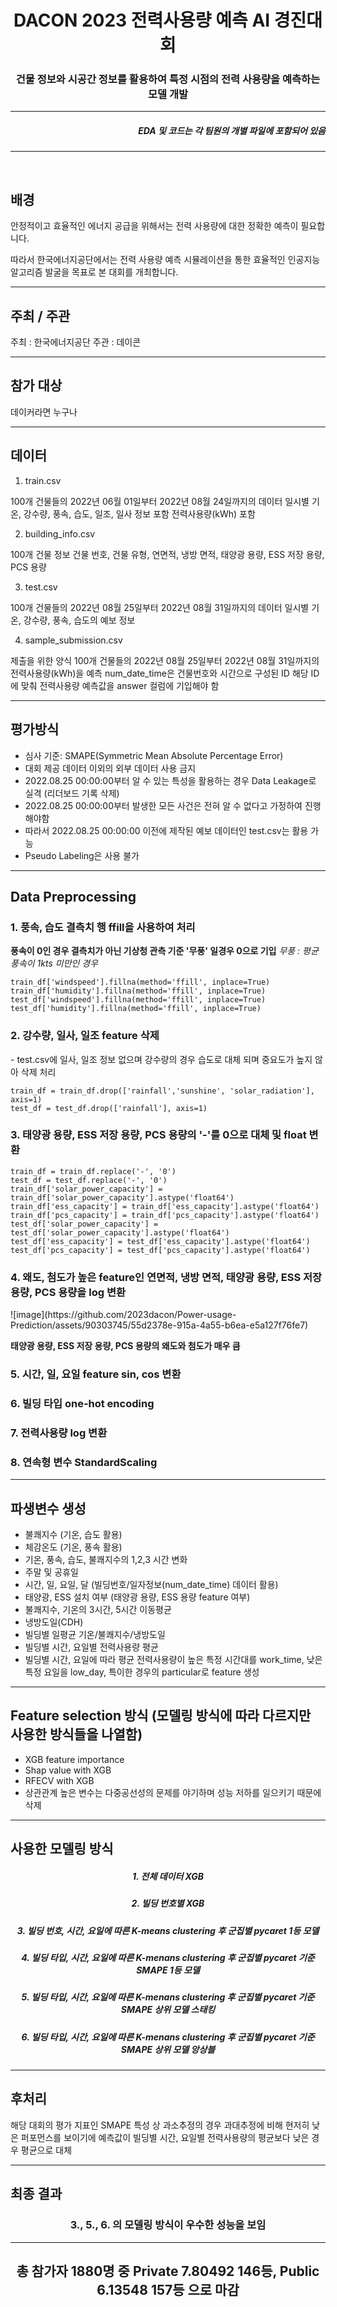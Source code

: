 <div align=center>
  <h1>
  <h1>DACON 2023 전력사용량 예측 AI 경진대회
    <h3>건물 정보와 시공간 정보를 활용하여 특정 시점의 전력 사용량을 예측하는 모델 개발
</div>
<hr>
<div align=right>
  <h5>EDA 및 코드는 각 팀원의 개별 파일에 포함되어 있음</h5>
</div>

---


<br>

## 배경
안정적이고 효율적인 에너지 공급을 위해서는 전력 사용량에 대한 정확한 예측이 필요합니다.

따라서 한국에너지공단에서는 전력 사용량 예측 시뮬레이션을 통한 효율적인 인공지능 알고리즘 발굴을 목표로 본 대회를 개최합니다.


---


## 주최 / 주관
주최 : 한국에너지공단
주관 : 데이콘


---


## 참가 대상
데이커라면 누구나


---


## 데이터
1. train.csv

  100개 건물들의 2022년 06월 01일부터 2022년 08월 24일까지의 데이터
일시별 기온, 강수량, 풍속, 습도, 일조, 일사 정보 포함
전력사용량(kWh) 포함

2. building_info.csv

  100개 건물 정보
건물 번호, 건물 유형, 연면적, 냉방 면적, 태양광 용량, ESS 저장 용량, PCS 용량

3. test.csv

  100개 건물들의 2022년 08월 25일부터 2022년 08월 31일까지의 데이터
일시별 기온, 강수량, 풍속, 습도의 예보 정보

4. sample_submission.csv

  제출을 위한 양식
  100개 건물들의 2022년 08월 25일부터 2022년 08월 31일까지의 전력사용량(kWh)을 예측
num_date_time은 건물번호와 시간으로 구성된 ID
해당 ID에 맞춰 전력사용량 예측값을 answer 컬럼에 기입해야 함


---


## 평가방식
- 심사 기준: SMAPE(Symmetric Mean Absolute Percentage Error)
- 대회 제공 데이터 이외의 외부 데이터 사용 금지
- 2022.08.25 00:00:00부터 알 수 있는 특성을 활용하는 경우 Data Leakage로 실격 (리더보드 기록 삭제)
- 2022.08.25 00:00:00부터 발생한 모든 사건은 전혀 알 수 없다고 가정하여 진행해야함
- 따라서 2022.08.25 00:00:00 이전에 제작된 예보 데이터인 test.csv는 활용 가능
- Pseudo Labeling은 사용 불가


---


## Data Preprocessing
<h3>1. 풍속, 습도 결측치 행 ffill을 사용하여 처리</h3> 

**풍속이 0인 경우 결측치가 아닌 기상청 관측 기준 '무풍' 일경우 0으로 기입**
*무풍 : 평균 풍속이 1kts 미만인 경우*

    train_df['windspeed'].fillna(method='ffill', inplace=True)
    train_df['humidity'].fillna(method='ffill', inplace=True)
    test_df['windspeed'].fillna(method='ffill', inplace=True)
    test_df['humidity'].fillna(method='ffill', inplace=True)

<h3>2. 강수량, 일사, 일조 feature 삭제</h3>
- test.csv에 일사, 일조 정보 없으며 강수량의 경우 습도로 대체 되며 중요도가 높지 않아 삭제 처리

    train_df = train_df.drop(['rainfall','sunshine', 'solar_radiation'], axis=1)
    test_df = test_df.drop(['rainfall'], axis=1)
  
<h3>3. 태양광 용량, ESS 저장 용량, PCS 용량의 '-'를 0으로 대체 및 float 변환</h3>

    train_df = train_df.replace('-', '0')
    test_df = test_df.replace('-', '0')
    train_df['solar_power_capacity'] = train_df['solar_power_capacity'].astype('float64')
    train_df['ess_capacity'] = train_df['ess_capacity'].astype('float64')
    train_df['pcs_capacity'] = train_df['pcs_capacity'].astype('float64')
    test_df['solar_power_capacity'] = test_df['solar_power_capacity'].astype('float64')
    test_df['ess_capacity'] = test_df['ess_capacity'].astype('float64')
    test_df['pcs_capacity'] = test_df['pcs_capacity'].astype('float64')
    
<h3>4. 왜도, 첨도가 높은 feature인 연면적, 냉방 면적, 태양광 용량, ESS 저장 용량, PCS 용량을 log 변환</h3>
![image](https://github.com/2023dacon/Power-usage-Prediction/assets/90303745/55d2378e-915a-4a55-b6ea-e5a127f76fe7)

**태양광 용량, ESS 저장 용량, PCS 용량의 왜도와 첨도가 매우 큼**


<h3>5. 시간, 일, 요일 feature sin, cos 변환</h3>
<h3>6. 빌딩 타입 one-hot encoding</h3>
<h3>7. 전력사용량 log 변환</h3>
<h3>8. 연속형 변수 StandardScaling</h3>



---

  
## 파생변수 생성

- 불쾌지수 (기온, 습도 활용)
- 체감온도 (기온, 풍속 활용)
- 기온, 풍속, 습도, 불쾌지수의 1,2,3 시간 변화
- 주말 및 공휴일
- 시간, 일, 요일, 달 (빌딩번호/일자정보(num_date_time) 데이터 활용)
- 태양광, ESS 설치 여부 (태양광 용량, ESS 용량 feature 여부)
- 불쾌지수, 기온의 3시간, 5시간 이동평균
- 냉방도일(CDH)
- 빌딩별 일평균 기온/불쾌지수/냉방도일
- 빌딩별 시간, 요일별 전력사용량 평균
- 빌딩별 시간, 요일에 따라 평균 전력사용량이 높은 특정 시간대를 work_time, 낮은 특정 요일을 low_day, 특이한 경우의 particular로 feature 생성


---


## Feature selection 방식 (모델링 방식에 따라 다르지만 사용한 방식들을 나열함)
- XGB feature importance
- Shap value with XGB
- RFECV with XGB
- 상관관계 높은 변수는 다중공선성의 문제를 야기하며 성능 저하를 일으키기 때문에 삭제

---


## 사용한 모델링 방식
<div align=center>
  <h5> 1. 전체 데이터 XGB</h5>
<h5> 2. 빌딩 번호별 XGB</h5>
<h5> 3. 빌딩 번호, 시간, 요일에 따른 K-means clustering 후 군집별 pycaret 1등 모델</h5>
<h5> 4. 빌딩 타입, 시간, 요일에 따른 K-menans clustering 후 군집별 pycaret 기준 SMAPE 1등 모델</h5>
<h5> 5. 빌딩 타입, 시간, 요일에 따른 K-menans clustering 후 군집별 pycaret 기준 SMAPE 상위 모델 스태킹</h5>
<h5> 6. 빌딩 타입, 시간, 요일에 따른 K-menans clustering 후 군집별 pycaret 기준 SMAPE 상위 모델 앙상블</h5>
</div>


---


## 후처리
해당 대회의 평가 지표인 SMAPE 특성 상 과소추정의 경우 과대추정에 비해 현저히 낮은 퍼포먼스를 보이기에
예측값이 빌딩별 시간, 요일별 전력사용량의 평균보다 낮은 경우 평균으로 대체


---


## 최종 결과
<div align=center>
<h3> 3., 5., 6. 의 모델링 방식이 우수한 성능을 보임</h3>
  <hr>
<h2> 총 참가자 1880명 중 Private 7.80492 146등, Public 6.13548 157등 으로 마감</h2>
</div>
